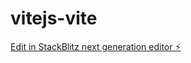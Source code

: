 # vitejs-vite

[Edit in StackBlitz next generation editor ⚡️](https://stackblitz.com/~/github.com/fakeprogrammer/vitejs-vite)
